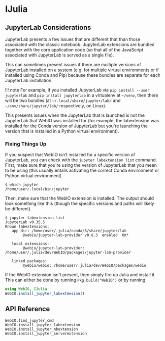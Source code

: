 # IJulia

## JupyterLab Considerations
JupyterLab presents a few issues that are different that than those associated
with the classic notebook.
JupyterLab extensions are bundled together with the core application code (so
that all of the JavaScript associated with JupyterLab is served as a single
file).

This can sometimes present issues if there are multiple versions of JupyterLab
installed on a system (e.g. for multiple virtual environments or if installed
using Conda and Pip) because these bundles are separate for each JupyterLab
installation.

!!! note
    For example, if you installed JupyterLab via
    `pip install --user jupyterlab` and `pip install jupyterlab` in a virtualenv
    at `~/venv`, then there will be two bundles (at
    `~/.local/share/jupyter/lab/` and `~/env/share/jupyter/lab/` respectively,
    on Linux).

This presents issues when the JupyterLab that is launched is not the
JupyterLab that WebIO was installed for (for example, the labextension was
installed for the Conda version of JupyterLab but you're launching the version
that is installed in a Python virtual environment).

### Fixing Things Up
If you suspect that WebIO isn't installed for a specific version of JupyterLab,
you can check with the `jupyter labextension list` command.
First, make sure that you're using the version of JupyterLab that you mean to
be using (this usually entails activating the correct Conda environment or
Python virtual environment).
```
$ which jupyter
/home/user/.local/bin/jupyter
```
Then, make sure that the WebIO extension is installed.
The output should look something like this (though the specific versions and
paths will likely be different).
```
$ jupyter labextension list
JupyterLab v0.35.5
Known labextensions:
   app dir: /home/user/.julia/conda/3/share/jupyter/lab
        @webio/jupyter-lab-provider v0.8.3  enabled  OK*

   local extensions:
        @webio/jupyter-lab-provider: /home/user/.julia/dev/WebIO/packages/jupyter-lab-provider

   linked packages:
        @webio/webio: /home/user/.julia/dev/WebIO/packages/webio
```

If the WebIO extension isn't present, then simply fire up Julia and install it.
This can either be done by running `Pkg.build("WebIO")` or by running
```julia
using WebIO, IJulia
WebIO.install_jupyter_labextension()
```

## API Reference
```@docs
WebIO.find_jupyter_cmd
WebIO.install_jupyter_labextension
WebIO.install_jupyter_nbextension
WebIO.install_jupyter_serverextension
```
